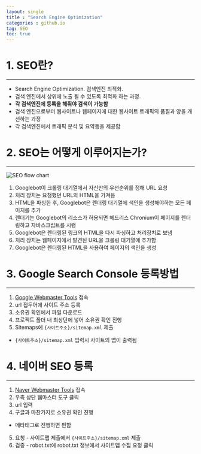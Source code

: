 ```yaml
---
layout: single
title : "Search Engine Optimization"
categories : github.io
tag: SEO
toc: true
---
```

# 1. SEO란?
---
- Search Engine Optimization. 검색엔진 최적화.   
- 검색 엔진에서 상위에 노출 될 수 있도록 최적화 하는 과정.   
- **각 검색엔진에 등록을 해줘야 검색이 가능함**   
- 검색 엔진으로부터 웹사이트나 웹페이지에 대한 웹사이트 트래픽의 품질과 양을 개선하는 과정    
- 각 검색엔진에서 트래픽 분석 및 요약등을 제공함

# 2. SEO는 어떻게 이루어지는가?
---
![SEO flow chart](https://github.com/jinhg0214/jinhg0214.github.io/assets/70011316/cf776285-9507-4ebf-a795-5a584610f7e5)

1. Googlebot이 크롤링 대기열에서 자신만의 우선순위를 정해 URL 요청
2. 처리 장치는 요쳥했던 URL의 HTML을 가져옴
3. HTML을 파싱한 후, Googlebot은 렌더링 대기열에 색인을 생성해야하는 모든 페이지를 추가
4. 렌더기는 Googlebot의 리소스가 허용되면 헤드리스 Chronium이 페이지를 렌더링하고 자바스크립트를 시랭
5. Googlebot은 렌더링된 링크의 HTML을 다시 파싱하고 처리장치로 보냄
6. 처리 장치는 웹페이지에서 발견된 URL을 크롤링 대기열에 추가함
7. Googlebot은 렌더링된 HTML을 사용하여 페이지의 색인을 생성

# 3. Google Search Console 등록방법
---
1. [Google Webmaster Tools](https://www.google.com/webmasters/tools/) 접속
2. url 접두어에 사이트 주소 등록
3. 소유권 확인에서 파일 다운로드
4. 프로젝트 폴더 내 최상단에 넣어 소유권 확인 진행
5. Sitemaps에 `{사이트주소}/sitemap.xml` 제출
- `{사이트주소}/sitemap.xml` 입력시 사이트의 맵이 출력됨

# 4. 네이버 SEO 등록
---
1. [Naver Webmaster Tools](https://searchadvisor.naver.com/) 접속
2. 우측 상단 웹마스터 도구 클릭
3. url 입력
4. 구글과 마찬가지로 소유권 확인 진행
- 메타태그로 진행하면 편함
5. 요청 - 사이트맵 제출에서 `{사이트주소}/sitemap.xml` 제출
6. 검증 - robot.txt에 robot.txt 정보에서 사이트맵 수집 요청 클릭
